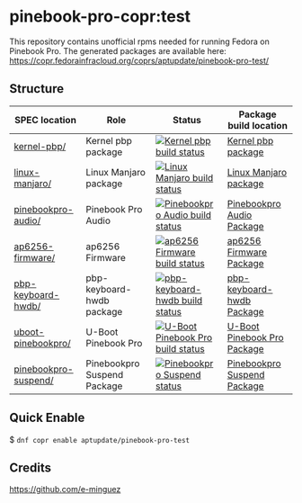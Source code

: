 # pinebook-pro-copr:test
This repository contains unofficial rpms needed for running Fedora on Pinebook Pro. The generated packages are available here:
https://copr.fedorainfracloud.org/coprs/aptupdate/pinebook-pro-test/

## Structure

SPEC location | Role | Status | Package build location
------------ | ------------- | ------------ | ------------
[kernel-pbp/](kernel-pbp/) | Kernel pbp package | [![Kernel pbp build status](https://copr.fedorainfracloud.org/coprs/aptupdate/pinebook-pro-test/package/kernel-pbp/status_image/last_build.png)](https://copr.fedorainfracloud.org/coprs/aptupdate/pinebook-pro-test/package/kernel-pbp/) | [Kernel pbp package](https://copr.fedorainfracloud.org/coprs/aptupdate/pinebook-pro-test/package/kernel-pbp/)
[linux-manjaro/](linux-manjaro/) | Linux Manjaro package | [![Linux Manjaro build status](https://copr.fedorainfracloud.org/coprs/aptupdate/pinebook-pro-test/package/linux-manjaro/status_image/last_build.png)](https://copr.fedorainfracloud.org/coprs/aptupdate/pinebook-pro-test/package/linux-manjaro/) | [Linux Manjaro package](https://copr.fedorainfracloud.org/coprs/aptupdate/pinebook-pro-test/package/linux-manjaro)
[pinebookpro-audio/](pinebookpro-audio/) | Pinebook Pro Audio | [![Pinebookpro Audio build status](https://copr.fedorainfracloud.org/coprs/aptupdate/pinebook-pro-test/package/pinebookpro-audio/status_image/last_build.png)](https://copr.fedorainfracloud.org/coprs/aptupdate/pinebook-pro-test/package/pinebookpro-audio/) | [Pinebookpro Audio Package](https://copr.fedorainfracloud.org/coprs/aptupdate/pinebook-pro-test/package/pinebookpro-audio/)
[ap6256-firmware/](ap6256-firmware/) | ap6256 Firmware | [![ap6256 Firmware build status](https://copr.fedorainfracloud.org/coprs/aptupdate/pinebook-pro-test/package/ap6256-firmware/status_image/last_build.png)](https://copr.fedorainfracloud.org/coprs/aptupdate/pinebook-pro-test/package/ap6256-firmware/) | [ap6256 Firmware Package](https://copr.fedorainfracloud.org/coprs/aptupdate/pinebook-pro-test/package/ap6256-firmware/) 
[pbp-keyboard-hwdb/](pbp-keyboard-hwdb/) | pbp-keyboard-hwdb package | [![pbp-keyboard-hwdb build status](https://copr.fedorainfracloud.org/coprs/aptupdate/pinebook-pro-test/package/pbp-keyboard-hwdb/status_image/last_build.png)](https://copr.fedorainfracloud.org/coprs/aptupdate/pinebook-pro-test/package/pbp-keyboard-hwdb/) | [pbp-keyboard-hwdb Package](https://copr.fedorainfracloud.org/coprs/aptupdate/pinebook-pro-test/package/pbp-keyboard-hwdb/)
[uboot-pinebookpro/](uboot-pinebookpro/) | U-Boot Pinebook Pro | [![U-Boot Pinebook Pro build status](https://copr.fedorainfracloud.org/coprs/aptupdate/pinebook-pro-test/package/uboot-pinebookpro/status_image/last_build.png)](https://copr.fedorainfracloud.org/coprs/aptupdate/pinebook-pro-test/package/uboot-pinebookpro/) | [U-Boot Pinebook Pro Package](https://copr.fedorainfracloud.org/coprs/aptupdate/pinebook-pro-test/package/uboot-pinebookpro/)
[pinebookpro-suspend/](pinebookpro-suspend/) | Pinebookpro Suspend Package | [![Pinebookpro Suspend status](https://copr.fedorainfracloud.org/coprs/aptupdate/pinebook-pro-test/package/pinebookpro-suspend/status_image/last_build.png)](https://copr.fedorainfracloud.org/coprs/aptupdate/pinebook-pro-test/package/pinebookpro-suspend/) | [Pinebookpro Suspend Package](https://copr.fedorainfracloud.org/coprs/aptupdate/pinebook-pro-test/package/pinebookpro-suspend/)

## Quick Enable
$ `dnf copr enable aptupdate/pinebook-pro-test`

## Credits
https://github.com/e-minguez

